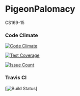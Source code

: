 # PigeonPalomacy
CS169-15

### Code Climate
[![Code Climate](https://codeclimate.com/github/bicro/PigeonPalomacy/badges/gpa.svg)](https://codeclimate.com/github/bicro/PigeonPalomacy)

[![Test Coverage](https://codeclimate.com/github/bicro/PigeonPalomacy/badges/coverage.svg)](https://codeclimate.com/github/bicro/PigeonPalomacy/coverage)

[![Issue Count](https://codeclimate.com/github/bicro/PigeonPalomacy/badges/issue_count.svg)](https://codeclimate.com/github/bicro/PigeonPalomacy)


### Travis CI
[![Build Status](https://travis-ci.org/Florob/PigeonPalomacy.svg?branch=master)]